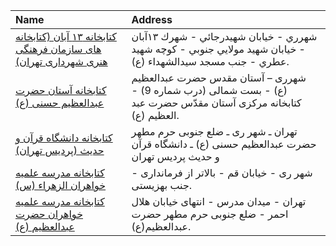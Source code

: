 | Name                                                                               | Address                                                                                                          |
|:-----------------------------------------------------------------------------------|:-----------------------------------------------------------------------------------------------------------------|
| [کتابخانه ۱۳ آبان (کتابخانه های سازمان فرهنگی هنری شهرداری تهران)](http://tlib.ir) | شهرري - خيابان شهيدرجائي - شهرك ۱۳آبان - خيابان شهيد مولايي جنوبي - كوچه شهيد عطري - جنب مسجد سيدالشهداء (ع).    |
| [كتابخانه آستان حضرت عبدالعظيم حسنى (ع)](http://abdolazim.com)                     | شهرری – آستان مقدس حضرت عبدالعظیم (ع) - بست شمالی (درب شماره 9) - كتابخانه مركزی آستان مقدّس حضرت عبد العظیم (ع). |
| [کتابخانه دانشگاه قرآن و حديث (پردیس تهران)](http://qhu.ac.ir)                     | تهران ـ شهر ری ـ ضلع جنوبی حرم مطهر حضرت عبدالعظیم حسنی (ع) ـ دانشگاه قرآن و حدیث پردیس تهران                    |
| [كتابخانه مدرسه علمیه خواهران الزهراء (س)](http://lib.whc.ir)                      | شهر ری - خیابان قم - بالاتر از فرمانداری - جنب بهزیستی.                                                          |
| [كتابخانه مدرسه علمیه خواهران حضرت عبدالعظیم (ع)](http://lib.whc.ir)               | تهران - میدان مدرس - انتهای خیابان هلال احمر - ضلع جنوبی حرم مطهر حضرت عبدالعظیم(ع).                             |